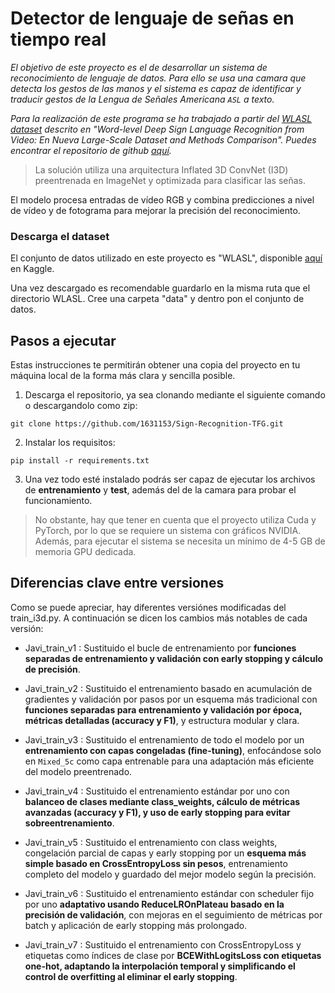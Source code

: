 
# Detector de lenguaje de señas en tiempo real

_El objetivo de este proyecto es el de desarrollar un sistema de reconocimiento de lenguaje de datos. Para ello se usa una camara que detecta los gestos de las manos y el sistema es capaz de identificar y traducir gestos de la Lengua de Señales Americana `ASL` a texto._

_Para la realización de este programa se ha trabajado a partir del [WLASL dataset](https://www.kaggle.com/datasets/utsavk02/wlasl-complete) descrito en "Word-level Deep Sign Language Recognition from Video: En Nueva Large-Scale Dataset and Methods Comparison". Puedes encontrar el repositorio de github [aquí](https://github.com/dxli94/WLASL)._

>La solución utiliza una arquitectura Inflated 3D ConvNet (I3D) preentrenada en ImageNet y optimizada para clasificar las señas. 


El modelo procesa entradas de vídeo RGB y combina predicciones a nivel de vídeo y de fotograma para mejorar la precisión del reconocimiento.


### Descarga el dataset

El conjunto de datos utilizado en este proyecto es "WLASL", disponible [aquí](https://www.kaggle.com/datasets/utsavk02/wlasl-complete) en Kaggle.

Una vez descargado es recomendable guardarlo en la misma ruta que el directorio WLASL. Cree una carpeta "data" y dentro pon el conjunto de datos.

## Pasos a ejecutar

Estas instrucciones te permitirán obtener una copia del proyecto en tu máquina local de la forma más clara y sencilla posible.

1. Descarga el repositorio, ya sea clonando mediante el siguiente comando o descargandolo como zip:

 ```
 git clone https://github.com/1631153/Sign-Recognition-TFG.git
 
 ```

2. Instalar los requisitos:

```
pip install -r requirements.txt
```
3. Una vez todo esté instalado podrás ser capaz de ejecutar los archivos de **entrenamiento** y **test**, además del de la camara para probar el funcionamiento.

>No obstante, hay que tener en cuenta que el proyecto utiliza Cuda y PyTorch, por lo que se requiere un sistema con gráficos NVIDIA. Además, para ejecutar el sistema se necesita un mínimo de 4-5 GB de memoria GPU dedicada.

## Diferencias clave entre versiones

Como se puede apreciar, hay diferentes versiónes modificadas del train_i3d.py. A continuación se dicen los cambios más notables de cada versión:

- Javi_train_v1 : Sustituido el bucle de entrenamiento por **funciones separadas de entrenamiento y validación con early stopping y cálculo de precisión**.

- Javi_train_v2 : Sustituido el entrenamiento basado en acumulación de gradientes y validación por pasos por un esquema más tradicional con **funciones separadas para entrenamiento y validación por época, métricas detalladas (accuracy y F1)**, y estructura modular y clara.

- Javi_train_v3 : Sustituido el entrenamiento de todo el modelo por un **entrenamiento con capas congeladas (fine-tuning)**, enfocándose solo en `Mixed_5c` como capa entrenable para una adaptación más eficiente del modelo preentrenado.

- Javi_train_v4 : Sustituido el entrenamiento estándar por uno con **balanceo de clases mediante class_weights, cálculo de métricas avanzadas (accuracy y F1), y uso de early stopping para evitar sobreentrenamiento**.

- Javi_train_v5 : Sustituido el entrenamiento con class weights, congelación parcial de capas y early stopping por un **esquema más simple basado en CrossEntropyLoss sin pesos**, entrenamiento completo del modelo y guardado del mejor modelo según la precisión.

- Javi_train_v6 : Sustituido el entrenamiento estándar con scheduler fijo por uno **adaptativo usando ReduceLROnPlateau basado en la precisión de validación**, con mejoras en el seguimiento de métricas por batch y aplicación de early stopping más prolongado.

- Javi_train_v7 : Sustituido el entrenamiento con CrossEntropyLoss y etiquetas como índices de clase por **BCEWithLogitsLoss con etiquetas one-hot, adaptando la interpolación temporal y simplificando el control de overfitting al eliminar el early stopping**.
